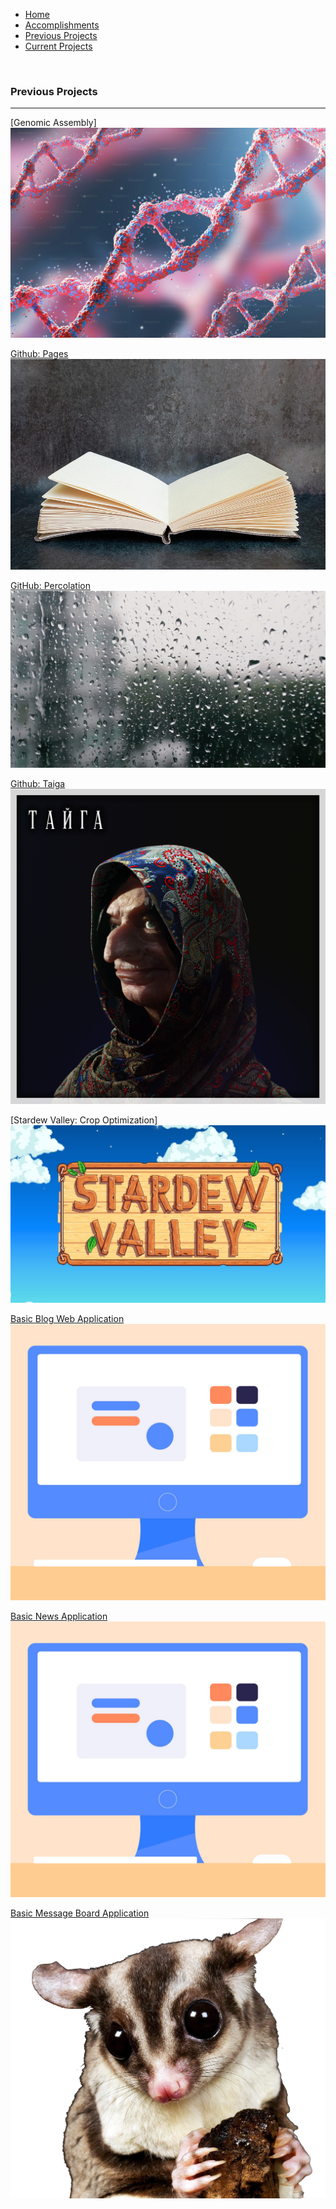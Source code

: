   <!-- Navigation Bar -->
  <nav>
    <ul>
      <li><a href="index">Home</a></li>
      <li><a href="personal_accomplishments">Accomplishments</a></li>
      <li><a href="previous_projects">Previous Projects</a></li>
      <li><a href="current_projects">Current Projects</a></li>
    </ul>
  </nav>
  <br>


### Previous Projects
---

[Genomic Assembly]
<img src="images/Genomics.jpg?raw=true"/>


[Github: Pages](http://github.com/H0LL0W3D/pages)<br>
<img src="images/pages.png?raw=true">

[GitHub: Percolation](http://github.com/H0LL0W3D/Percolation)
<img src="images/Percolation.png?raw=true">

[Github: Taiga](https://github.com/H0LL0W3D/Taiga)
<img src="images/babayaga.png?raw=true">

[Stardew Valley: Crop Optimization]
<img src="images/StardewLogo.png?raw=true"/>

[Basic Blog Web Application](https://github.com/H0LL0W3D/BlogApp)
<img src="images/Desktop.jpg?raw=true"/>

[Basic News Application](https://github.com/H0LL0W3D/NewspaperApp)
<img src="images/Desktop.jpg?raw=true"/>

[Basic Message Board Application](https://github.com/H0LL0W3D/WebAppProject)
<img src="images/Cuteness.png?raw=true"/>